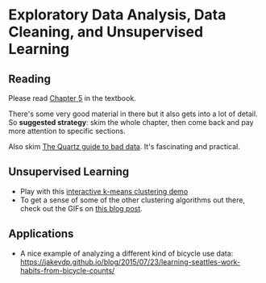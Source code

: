 # Exploratory Data Analysis, Data Cleaning, and Unsupervised Learning

## Reading

Please read [Chapter 5](https://www.textbook.ds100.org/ch/05/cleaning_intro.html) in the textbook.

There's some very good material in there but it also gets into a lot of detail. So **suggested strategy**: skim the whole chapter, then come back and pay more attention to specific sections.

Also skim [The Quartz guide to bad data](https://github.com/Quartz/bad-data-guide). It's fascinating and practical.

## Unsupervised Learning

* Play with this [interactive k-means clustering demo](https://www.naftaliharris.com/blog/visualizing-k-means-clustering/)
* To get a sense of some of the other clustering algorithms out there, check out the GIFs on [this blog post](https://dashee87.github.io/data%20science/general/Clustering-with-Scikit-with-GIFs/).

## Applications

* A nice example of analyzing a different kind of bicycle use data: https://jakevdp.github.io/blog/2015/07/23/learning-seattles-work-habits-from-bicycle-counts/
